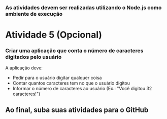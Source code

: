 ### As atividades devem ser realizadas utilizando o Node.js como ambiente de execução

# Atividade 5 (Opcional)

### Criar uma aplicação que conta o número de caracteres digitados pelo usuário

A aplicação deve:  
- Pedir para o usuário digitar qualquer coisa  
- Contar quantos caracteres tem no que o usuário digitou  
- Informar o número de caracteres ao usuário (Ex.: "Você digitou 32 caracteres!")  

## Ao final, suba suas atividades para o GitHub